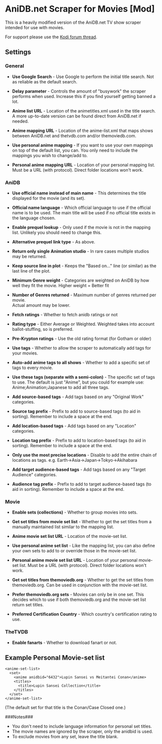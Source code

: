 AniDB.net Scraper for Movies [Mod]
====================================
This is a heavily modified version of the AniDB.net TV show scraper intended for use with movies.

For support please use the [Kodi forum thread](https://forum.kodi.tv/showthread.php?tid=142835).

Settings
--------

### General ###

*   **Use Google Search** - Use Google to perform the initial title search.
    Not as reliable as the default search.

*   **Delay parameter** - Controls the amount of "busywork" the scraper performs when used.
    Increase this if you find yourself getting banned a lot.

*   **Anime list URL** - Location of the animetitles.xml used in the title search.
    A more up-to-date version can be found direct from AniDB.net if needed.

*   **Anime mapping URL** - Location of the anime-list.xml that maps shows between 
    AniDB.net and thetvdb.com and/or themoviedb.com.

*   **Use personal anime mapping** - If you want to use your own mappings on top of the
    default list, you can.  You only need to include the mappings you wish to change/add to.

*   **Personal anime mapping URL** - Location of your personal mapping list.
    Must be a URL (with protocol).  Direct folder locations won't work.

### AniDB ###

*   **Use official name instead of main name** - This determines the title displayed for the movie (and its set).

*   **Official name language** - Which official language to use if the official name is to be used.
    The main title will be used if no official title exists in the language chosen.

*   **Enable prequel lookup** - Only used if the movie is not in the mapping list.
    Unlikely you should need to change this.

*   **Alternative prequel link type** - As above.

*   **Return only single Animation studio** - In rare cases multiple studios may be returned.

*   **Keep source line in plot** - Keeps the "Based on..." line (or similar) as the last line of the plot.

*   **Minimum Genre weight** - Categories are weighted on AniDB by how well they fit the movie.
    Higher weight = Better fit

*   **Number of Genres returned** - Maximum number of genres returned per movie.  
    Actual amount may be lower.

*   **Fetch ratings** - Whether to fetch anidb ratings or not

*   **Rating type** - Either Average or Weighted.  Weighted takes into account ballot-stuffing, so is preferred.

*   **Pre-Krypton ratings** - Use the old rating format (for Gotham or older)

*   **Use tags** - Whether to allow the scraper to automatically add tags for your movies.

*   **Auto-add anime tags to all shows** - Whether to add a specific set of tags to every movie.

*   **Use these tags (separate with a semi-colon)** - The specific set of tags to use.  The default is just "Anime",
    but you could for example use: Anime;Animation;Japanese to add all three tags.

*   **Add source-based tags** - Add tags based on any "Original Work" categories.

*   **Source tag prefix** - Prefix to add to source-based tags (to aid in sorting).  Remember to include a space at the end.

*   **Add location-based tags** - Add tags based on any "Location" categories.

*   **Location tag prefix** - Prefix to add to location-based tags (to aid in sorting).  Remember to include a space at the end.

*   **Only use the most precise locations** - Disable to add the entire chain of locations as tags. 
    e.g. Earth->Asia->Japan->Tokyo->Akihabara
	
*   **Add target audience-based tags** - Add tags based on any "Target Audience" categories.

*   **Audience tag prefix** - Prefix to add to target audience-based tags (to aid in sorting).  Remember to include a space at the end.

### Movie ###

*   **Enable sets (collections)** - Whether to group movies into sets.

*   **Get set titles from movie set list** - Whether to get the set titles from a manually maintained list
    similar to the mapping list.

*   **Anime movie set list URL** - Location of the movie-set list.

*   **Use personal anime set list** - Like the mapping list, you can also define your own sets
    to add to or override those in the movie-set list.

*   **Personal anime movie set list URL** - Location of your personal movie-set list.
    Must be a URL (with protocol).  Direct folder locations won't work.

*   **Get set titles from themoviedb.org** - Whether to get the set titles from themoviedb.org.
    Can be used in conjunction with the movie-set list.

*   **Prefer themoviedb.org sets** - Movies can only be in one set.  This decides which to use if both themoviedb.org
    and the movie-set list return set titles.

*   **Preferred Certification Country** - Which country's certification rating to use.

### TheTVDB ###

*   **Enable fanarts** - Whether to download fanart or not.


Example Personal Movie-set list
-------------------------------

    <anime-set-list>
      <set>
        <anime anidbid="6432">Lupin Sansei vs Meitantei Conan</anime>
        <titles>
          <title>Lupin Sansei Collection</title>
        </titles>
      </set>
    </anime-set-list>

(The default set for that title is the Conan/Case Closed one.)

###Notes###

*   You don't need to include language information for personal set titles.
*   The movie names are ignored by the scraper, only the anidbid is used.
*   To exclude movies from any set, leave the title blank.
